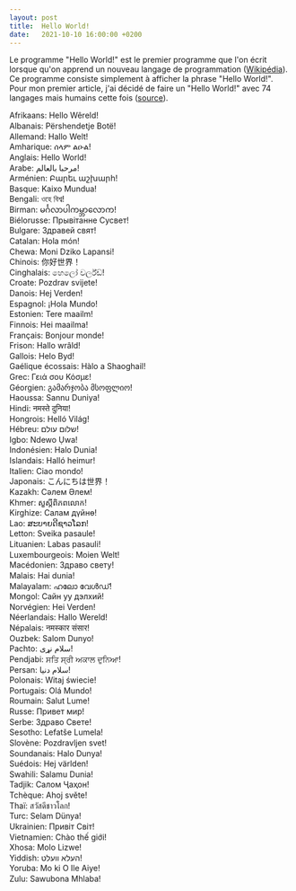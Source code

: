 ```yaml
---
layout: post
title:  Hello World!
date:   2021-10-10 16:00:00 +0200
---
```

Le programme "Hello World!" est le premier programme que l'on écrit lorsque qu'on apprend un nouveau langage de programmation ([Wikipédia](https://fr.wikipedia.org/wiki/Hello_world)). Ce programme consiste simplement à afficher la phrase "Hello World!".  
Pour mon premier article, j'ai décidé de faire un "Hello World!" avec 74 langages mais humains cette fois ([source](https://mixable.blog/hello-world-in-74-natural-languages/)).

<style type="text/css">
#hello-worlds p{
  margin: 0;
  line-height: 1.33em;
}
</style>
<div id="hello-worlds">
  <p>Afrikaans:    Hello Wêreld!</p>
  <p>Albanais:     Përshendetje Botë!</p>
  <p>Allemand:     Hallo Welt!</p>
  <p>Amharique:    ሰላም ልዑል!</p>
  <p>Anglais:      Hello World!</p>
  <p>Arabe:        مرحبا بالعالم!</p>
  <p>Arménien:     Բարեւ աշխարհ!</p>
  <p>Basque:       Kaixo Mundua!</p>
  <p>Bengali:      ওহে বিশ্ব!</p>
  <p>Birman:       မင်္ဂလာပါကမ္ဘာလောက!</p>
  <p>Biélorusse:   Прывітанне Сусвет!</p>
  <p>Bulgare:      Здравей свят!</p>
  <p>Catalan:      Hola món!</p>
  <p>Chewa:        Moni Dziko Lapansi!</p>
  <p>Chinois:      你好世界！</p>
  <p>Cinghalais:   හෙලෝ වර්ල්ඩ්!</p>
  <p>Croate:       Pozdrav svijete!</p>
  <p>Danois:       Hej Verden!</p>
  <p>Espagnol:     ¡Hola Mundo!</p>
  <p>Estonien:     Tere maailm!</p>
  <p>Finnois:      Hei maailma!</p>
  <p>Français:     Bonjour monde!</p>
  <p>Frison:       Hallo wrâld!</p>
  <p>Gallois:      Helo Byd!</p>
  <p>Gaélique écossais: Hàlo a Shaoghail!</p>
  <p>Grec:         Γειά σου Κόσμε!</p>
  <p>Géorgien:     გამარჯობა მსოფლიო!</p>
  <p>Haoussa:      Sannu Duniya!</p>
  <p>Hindi:        नमस्ते दुनिया!</p>
  <p>Hongrois:     Helló Világ!</p>
  <p>Hébreu:       שלום עולם!</p>
  <p>Igbo:         Ndewo Ụwa!</p>
  <p>Indonésien:   Halo Dunia!</p>
  <p>Islandais:    Halló heimur!</p>
  <p>Italien:      Ciao mondo!</p>
  <p>Japonais:     こんにちは世界！</p>
  <p>Kazakh:       Сәлем Әлем!</p>
  <p>Khmer:        សួស្តី​ពិភពលោក!</p>
  <p>Kirghize:     Салам дүйнө!</p>
  <p>Lao:          ສະ​ບາຍ​ດີ​ຊາວ​ໂລກ!</p>
  <p>Letton:       Sveika pasaule!</p>
  <p>Lituanien:    Labas pasauli!</p>
  <p>Luxembourgeois: Moien Welt!</p>
  <p>Macédonien:   Здраво свету!</p>
  <p>Malais:       Hai dunia!</p>
  <p>Malayalam:    ഹലോ വേൾഡ്!</p>
  <p>Mongol:       Сайн уу дэлхий!</p>
  <p>Norvégien:    Hei Verden!</p>
  <p>Néerlandais:  Hallo Wereld!</p>
  <p>Népalais:     नमस्कार संसार!</p>
  <p>Ouzbek:       Salom Dunyo!</p>
  <p>Pachto:       سلام نړی!</p>
  <p>Pendjabi:     ਸਤਿ ਸ੍ਰੀ ਅਕਾਲ ਦੁਨਿਆ!</p>
  <p>Persan:       سلام دنیا!</p>
  <p>Polonais:     Witaj świecie!</p>
  <p>Portugais:    Olá Mundo!</p>
  <p>Roumain:      Salut Lume!</p>
  <p>Russe:        Привет мир!</p>
  <p>Serbe:        Здраво Свете!</p>
  <p>Sesotho:      Lefatše Lumela!</p>
  <p>Slovène:      Pozdravljen svet!</p>
  <p>Soundanais:   Halo Dunya!</p>
  <p>Suédois:      Hej världen!</p>
  <p>Swahili:      Salamu Dunia!</p>
  <p>Tadjik:       Салом Ҷаҳон!</p>
  <p>Tchèque:      Ahoj světe!</p>
  <p>Thaï:         สวัสดีชาวโลก!</p>
  <p>Turc:         Selam Dünya!</p>
  <p>Ukrainien:    Привіт Світ!</p>
  <p>Vietnamien:   Chào thế giới!</p>
  <p>Xhosa:        Molo Lizwe!</p>
  <p>Yiddish:      העלא וועלט!</p>
  <p>Yoruba:       Mo ki O Ile Aiye!</p>
  <p>Zulu:         Sawubona Mhlaba!</p>
</div>
